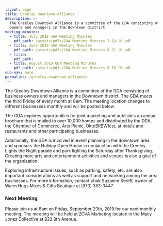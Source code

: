 ```yaml
---
layout: page
title: Greeley Downtown Alliance
description: >-
  The Greeley Downtown Alliance is a committee of the DDA consisting of business
  owners and managers in the Downtown district.
meeting_minutes:
  - title: July 2019 GDA Meeting Minutes
    pdf_path: /assets/pdfs/GDA Meeting Minutes 7-19-19.pdf
  - title: June 2019 GDA Meeting Minutes
    pdf_path: /assets/pdfs/GDA Meeting Minutes 6-21-19.pdf
  - title:
    pdf_path:
  - title: August 2019 GDA Meeting Minutes
    pdf_path: /assets/pdfs/GDA Meeting Minutes 8-16-19.pdf
sub-nav: more
permalink: /greeley-downtown-alliance/
---
```


The Greeley Downtown Alliance is a committee of the DDA consisting of business owners and managers in the Downtown district. The GDA meets the third Friday of every month at 8am. The meeting location changes to different businesses monthly and will be posted below.

The GDA explores opportunities for joint marketing and publishes an annual brochure that is mailed to over 10,000 homes and distributed by the DDA, the Chamber of Commerce, Arts Picnic, OktoBREWfest, at hotels and restaurants and other participating businesses.

Additionally, the GDA is involved in event planning in the downtown area and sponsors the Holiday Open House in conjunction with the Greeley Lights the Night parade and park lighting the Saturday after Thanksgiving. Creating more arts and entertainment activities and venues is also a goal of the organization.

Exploring infrastructure issues, such as parking, safety, etc. are also important considerations as well as support and networking among the area businesses. For more information, contact chair Suzanne Sereff, owner of Warm Hugs Mixes & Gifts Boutique at (970) 353-3447.

### Next Meeting

Please join us at 8am on Friday, September 20th, 2019 for our next monthly meeting. The meeting will be held at ZOVA Marketing located in the Macy Jones Collective at 922 8th Avenue.
